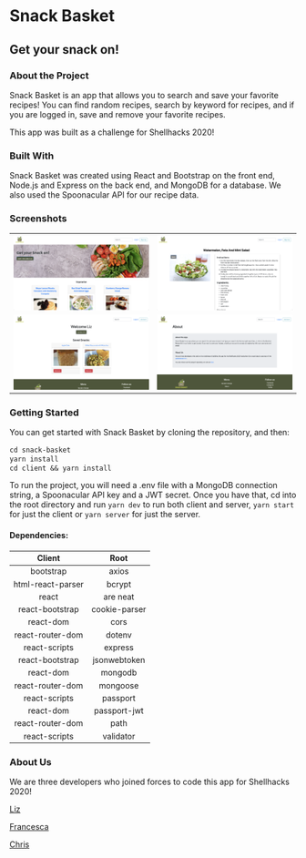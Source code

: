 # Snack Basket

## Get your snack on!

### About the Project

Snack Basket is an app that allows you to search and save your favorite recipes! You can find random recipes, search by keyword for recipes, and if you are logged in, save and remove your favorite recipes.

This app was built as a challenge for Shellhacks 2020!

### Built With

Snack Basket was created using React and Bootstrap on the front end, Node.js and Express on the back end, and MongoDB for a database. We also used the Spoonacular API for our recipe data.

### Screenshots

|                                                                      |                                                                        |
| :------------------------------------------------------------------: | :--------------------------------------------------------------------: |
|  <img width="500px" alt="home" src="./client/src/assets/home.png"/>  | <img width="500px" alt="recipe" src="./client/src/assets/recipe.png"/> |
| <img width="500px" alt="saved" src="./client/src/assets/saved.png"/> |  <img width="500px" alt="about" src="./client/src/assets/about.png"/>  |

### Getting Started

You can get started with Snack Basket by cloning the repository, and then:

```
cd snack-basket
yarn install
cd client && yarn install
```

To run the project, you will need a .env file with a MongoDB connection string, a Spoonacular API key and a JWT secret. Once you have that, cd into the root directory and run `yarn dev` to run both client and server, `yarn start` for just the client or `yarn server` for just the server.

#### Dependencies:

|      Client       |     Root      |
| :---------------: | :-----------: |
|     bootstrap     |     axios     |
| html-react-parser |    bcrypt     |
|       react       |   are neat    | concurrently |
|  react-bootstrap  | cookie-parser |
|     react-dom     |     cors      |
| react-router-dom  |    dotenv     |
|   react-scripts   |    express    |
|  react-bootstrap  | jsonwebtoken  |
|     react-dom     |    mongodb    |
| react-router-dom  |   mongoose    |
|   react-scripts   |   passport    |
|     react-dom     | passport-jwt  |
| react-router-dom  |     path      |
|   react-scripts   |   validator   |

### About Us

We are three developers who joined forces to code this app for Shellhacks 2020!

[Liz](https://github.com/e-a-w)

[Francesca](https://github.com/cescamar)

[Chris](https://github.com/chrisfalcon746)

